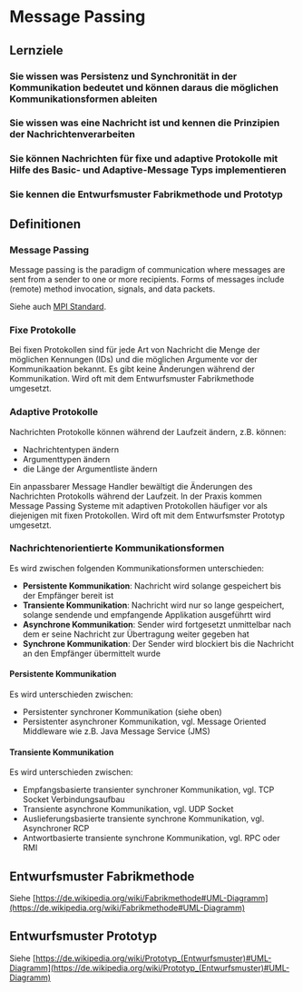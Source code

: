 # Message Passing

## Lernziele

### Sie wissen was Persistenz und Synchronität in der Kommunikation bedeutet und können daraus die möglichen Kommunikationsformen ableiten

### Sie wissen was eine Nachricht ist und kennen die Prinzipien der Nachrichtenverarbeiten

### Sie können Nachrichten für fixe und adaptive Protokolle mit Hilfe des Basic- und Adaptive-Message Typs implementieren

### Sie kennen die Entwurfsmuster Fabrikmethode und Prototyp

## Definitionen

### Message Passing
Message passing is the paradigm of communication where messages are sent from a sender to one or more recipients.
Forms of messages include (remote) method invocation, signals, and data packets.

Siehe auch [MPI Standard](http://www.mpi-forum.org).

### Fixe Protokolle
Bei fixen Protokollen sind für jede Art von Nachricht die Menge der möglichen Kennungen (IDs) und die möglichen Argumente vor der Kommunikaation bekannt.
Es gibt keine Änderungen während der Kommunikation.
Wird oft mit dem Entwurfsmuster Fabrikmethode umgesetzt.

### Adaptive Protokolle
Nachrichten Protokolle können während der Laufzeit ändern, z.B. können:
- Nachrichtentypen ändern
- Argumenttypen ändern
- die Länge der Argumentliste ändern 

Ein anpassbarer Message Handler bewältigt die Änderungen des Nachrichten Protokolls während der Laufzeit.
In der Praxis kommen Message Passing Systeme mit adaptiven Protokollen häufiger vor als diejenigen mit fixen Protokollen.
Wird oft mit dem Entwurfsmster Prototyp umgesetzt.

### Nachrichtenorientierte Kommunikationsformen
Es wird zwischen folgenden Kommunikationsformen unterschieden:
- **Persistente Kommunikation**: Nachricht wird solange gespeichert bis der Empfänger bereit ist 
- **Transiente Kommunikation**: Nachricht wird nur so lange gespeichert, solange sendende und empfangende Applikation ausgeführtt wird
- **Asynchrone Kommunikation**: Sender wird fortgesetzt unmittelbar nach dem er seine Nachricht zur Übertragung weiter gegeben hat
- **Synchrone Kommunikation**: Der Sender wird blockiert bis die Nachricht an den Empfänger übermittelt wurde

#### Persistente Kommunikation
Es wird unterschieden zwischen:
- Persistenter synchroner Kommunikation (siehe oben)
- Persistenter asynchroner Kommunikation, vgl. Message Oriented Middleware wie z.B. Java Message Service (JMS)

#### Transiente Kommunikation
Es wird unterschieden zwischen:
- Empfangsbasierte transienter synchroner Kommunikation, vgl. TCP Socket Verbindungsaufbau
- Transiente asynchrone Kommunikation, vgl. UDP Socket
- Auslieferungsbasierte transiente synchrone Kommunikation, vgl. Asynchroner RCP
- Antwortbasierte transiente synchrone Kommunikation, vgl. RPC oder RMI

## Entwurfsmuster Fabrikmethode

Siehe [https://de.wikipedia.org/wiki/Fabrikmethode#UML-Diagramm](https://de.wikipedia.org/wiki/Fabrikmethode#UML-Diagramm)

## Entwurfsmuster Prototyp

Siehe [https://de.wikipedia.org/wiki/Prototyp_(Entwurfsmuster)#UML-Diagramm](https://de.wikipedia.org/wiki/Prototyp_(Entwurfsmuster)#UML-Diagramm)
